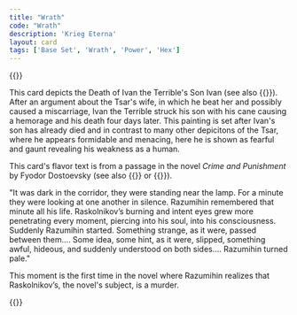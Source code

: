 ```yaml
---
title: "Wrath"
code: "Wrath"
description: 'Krieg Eterna'
layout: card
tags: ['Base Set', 'Wrath', 'Power', 'Hex']
---
```

{{<card-detail-page title="Wrath" artwork="Ivan the Terrible and His Son Ivan by Ilya Repin (1885)">}}
<p>
This card depicts the Death of Ivan the Terrible's Son Ivan (see also {{<cardlink name="Terror King" code="terror-king">}}). After an argument about the Tsar's wife, in which he beat her and possibly caused a miscarriage, Ivan the Terrible struck his son with his cane causing a hemorage and his death four days later. This painting is set after Ivan's son has already died and in contrast to many other depicitons of the Tsar, where he appears formidable and menacing, here he is shown as fearful and gaunt revealing his weakness as a human.
</p>
<p>
This card's flavor text is from a passage in the novel <i>Crime and Punishment</i> by Fyodor Dostoevsky  (see also {{<cardlink name="Offering">}} or {{<cardlink name="Void">}}).
</p>
<p>
"It was dark in the corridor, they were standing near the lamp. For a minute they were looking at one another in silence. Razumihin remembered that minute all his life. Raskolnikov’s burning and intent eyes grew more penetrating every moment, piercing into his soul, into his consciousness. Suddenly Razumihin started. Something strange, as it were, passed between them.... Some idea, some hint, as it were, slipped, something awful, hideous, and suddenly understood on both sides.... Razumihin turned pale."
</p>
<p>
This moment is the first time in the novel where Razumihin realizes that Raskolnikov’s, the novel's subject, is a murder.
</p>
{{</card-detail-page>}}